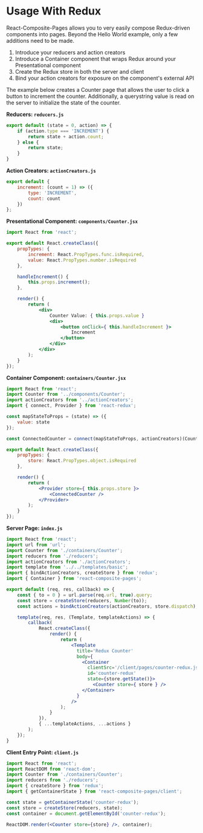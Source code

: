 # Usage With Redux

React-Composite-Pages allows you to very easily compose Redux-driven components into pages.  Beyond the Hello World example, only a few additions need to be made.

1. Introduce your reducers and action creators
1. Introduce a Container component that wraps Redux around your Presentational component
1. Create the Redux store in both the server and client
1. Bind your action creators for exposure on the component's external API

The example below creates a Counter page that allows the user to click a button to increment the counter.  Additionally, a querystring value is read on the server to initialize the state of the counter.

**Reducers: `reducers.js`**

``` js
export default (state = 0, action) => {
    if (action.type === 'INCREMENT') {
        return state + action.count;
    } else {
        return state;
    }
}
```

**Action Creators: `actionCreators.js`**

``` js
export default {
    increment: (count = 1) => ({
        type: 'INCREMENT',
        count: count
    })
};
```
**Presentational Component: `components/Counter.jsx`**

``` jsx
import React from 'react';

export default React.createClass({
    propTypes: {
        increment: React.PropTypes.func.isRequired,
        value: React.PropTypes.number.isRequired
    },

    handleIncrement() {
        this.props.increment();
    },

    render() {
        return (
            <div>
                Counter Value: { this.props.value }
                <div>
                    <button onClick={ this.handleIncrement }>
                        Increment
                    </button>
                </div>
            </div>
        );
    }
});
```

**Container Component: `containers/Counter.jsx`**

``` jsx
import React from 'react';
import Counter from '../components/Counter';
import actionCreators from '../actionCreators';
import { connect, Provider } from 'react-redux';

const mapStateToProps = (state) => ({
    value: state
});

const ConnectedCounter = connect(mapStateToProps, actionCreators)(Counter);

export default React.createClass({
    propTypes: {
        store: React.PropTypes.object.isRequired
    },

    render() {
        return (
            <Provider store={ this.props.store }>
                <ConnectedCounter />
            </Provider>
        );
    }
});
```

**Server Page: `index.js`**

``` jsx
import React from 'react';
import url from 'url';
import Counter from './containers/Counter';
import reducers from './reducers';
import actionCreators from './actionCreators';
import template from '../../templates/basic';
import { bindActionCreators, createStore } from 'redux';
import { Container } from 'react-composite-pages';

export default (req, res, callback) => {
    const { to = 0 } = url.parse(req.url, true).query;
    const store = createStore(reducers, Number(to));
    const actions = bindActionCreators(actionCreators, store.dispatch);

    template(req, res, (Template, templateActions) => {
        callback(
            React.createClass({
                render() {
                    return (
                        <Template
                          title='Redux Counter'
                          body={
                            <Container
                              clientSrc='/client/pages/counter-redux.js'
                              id='counter-redux'
                              state={store.getState()}>
                                <Counter store={ store } />
                            </Container>
                          }
                        />
                    );
                }
            }),
            { ...templateActions, ...actions }
        );
    });
}
```

**Client Entry Point: `client.js`**

``` jsx
import React from 'react';
import ReactDOM from 'react-dom';
import Counter from './containers/Counter';
import reducers from './reducers';
import { createStore } from 'redux';
import { getContainerState } from 'react-composite-pages/client';

const state = getContainerState('counter-redux');
const store = createStore(reducers, state);
const container = document.getElementById('counter-redux');

ReactDOM.render(<Counter store={store} />, container);
```
